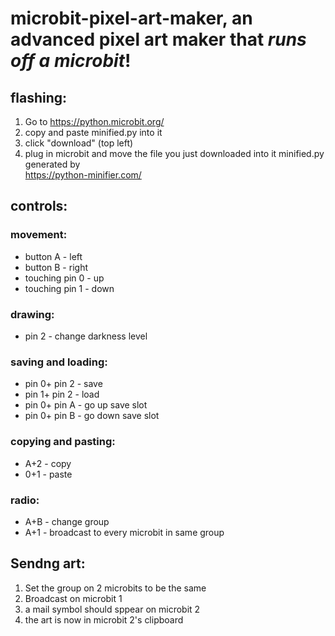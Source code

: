 # microbit-pixel-art-maker, an advanced pixel art maker that *runs off a microbit*!
## flashing:
1. Go to https://python.microbit.org/
2. copy and paste minified.py into it
3. click "download" (top left)
4. plug in microbit and move the file you just downloaded into it
minified.py generated by  
https://python-minifier.com/

## controls:
### movement:
- button A - left
- button B - right
- touching pin 0 - up
- touching pin 1 - down
### drawing:
- pin 2 - change darkness level
### saving and loading:
- pin 0+ pin 2 - save
- pin 1+ pin 2 - load
- pin 0+ pin A - go up save slot
- pin 0+ pin B - go down save slot
### copying and pasting:
- A+2 - copy
- 0+1 - paste
### radio:
  - A+B - change group
  - A+1 - broadcast to every microbit in same group

## Sendng art:
1. Set the group on 2 microbits to be the same
2. Broadcast on microbit 1
3. a mail symbol should sppear on microbit 2
4. the art is now in microbit 2's clipboard
